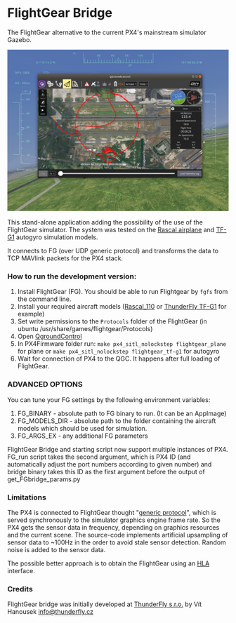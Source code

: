 # FlightGear Bridge

The FlightGear alternative to the current PX4's mainstream simulator Gazebo.

![FlightGear SITL connected with PX4 and QGroundControl](art/screenshot.png)

This stand-alone application adding the possibility of the use of the FlightGear simulator. The system was tested on the [Rascal airplane](http://wiki.flightgear.org/Rascal_110) and [TF-G1](https://github.com/ThunderFly-aerospace/FlightGear-TF-G1) autogyro simulation models.

It connects to FG (over UDP generic protocol) and transforms the data to TCP MAVlink packets for the PX4 stack.

### How to run the development version:

1) Install FlightGear (FG). You should be able to run Flightgear by ```fgfs``` from the command line.
2) Install your required aircraft models ([Rascal_110](http://wiki.flightgear.org/Rascal_110) or [ThunderFly TF-G1](https://github.com/ThunderFly-aerospace/FlightGear-TF-G1) for example)
3) Set write permissions to the `Protocols` folder of the FlightGear (in ubuntu /usr/share/games/flightgear/Protocols)
4) Open [QgroundControl](http://qgroundcontrol.com/)
5) In PX4Firmware folder run: ```make px4_sitl_nolockstep flightgear_plane``` for plane or ```make px4_sitl_nolockstep flightgear_tf-g1``` for autogyro
6) Wait for connection of PX4 to the QGC.  It happens after full loading of FlightGear. 

### ADVANCED OPTIONS

You can tune your FG settings by the following environment variables:

1) FG\_BINARY - absolute path to FG binary to run. (It can be an AppImage)
2) FG\_MODELS\_DIR - absolute path to the folder containing the aircraft models which should be used for simulation.
3) FG\_ARGS\_EX - any additional FG parameters 

FlightGear Bridge and starting script now support multiple instances of PX4. FG\_run script takes the second argument, which is PX4 ID (and automatically adjust the port numbers according to given number) and bridge binary takes this ID as the first argument before the output of get\_FGbridge\_params.py

### Limitations

The PX4 is connected to FlightGear thought "[generic protocol](http://wiki.flightgear.org/Generic_protocol)", which is served synchronously to the simulator graphics engine frame rate. So the PX4 gets the sensor data in frequency, depending on graphics resources and the current scene. The source-code implements artificial upsampling of sensor data to ~100Hz in the order to avoid stale sensor detection. Random noise is added to the sensor data. 

The possible better approach is to obtain the FlightGear using an [HLA](http://wiki.flightgear.org/High-Level_Architecture) interface.

### Credits

 FlightGear bridge was initially developed at [ThunderFly s.r.o.](https://www.thunderfly.cz/) by Vít Hanousek <info@thunderfly.cz>
